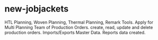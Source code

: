 # new-jobjackets
HTL Planning, Woven Planning, Thermal Planning, Remark Tools. Apply for Multi Planning Team of Production Orders. create, read, update and delete production orders. Imports/Exports Master Data. Reports data created. 
